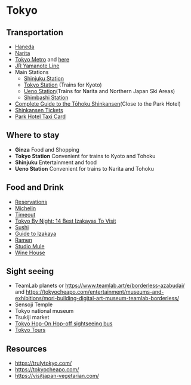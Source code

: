 # Tokyo

## Transportation

- [Haneda](https://tokyocheapo.com/travel/transport/cheapest-transport-haneda-airport/)
- [Narita](https://www.japan-guide.com/e/e6402.html)
- [Tokyo Metro](https://www.tokyometro.jp/en/index.html) and [here](https://www.greenandturquoise.com/tokyo-subway-your-essential-guide-to-tokyos-public-transport/#:~:text=Trains%20and%20subways%20in%20Tokyo,morning%20and%20late%20at%20night.)
- [JR Yamanote Line](https://www.japan-guide.com/e/e2370.html)
- Main Stations
	- [Shinjuku Station](https://www.shinjukustation.com/)
	- [Tokyo Station](http://www.tokyostationcity.com/en/) (Trains for Kyoto)
	- [Ueno Station](https://www.uenostation.com/)(Trains for Narita and Northern Japan Ski Areas)
	- [Shimbashi Station](https://www.jrailpass.com/blog/shimbashi-station)
- [Complete Guide to the Tōhoku Shinkansen](https://tokyocheapo.com/travel/transport/tohoku-shinkansen-guide/)(Close to the Park Hotel)
- [Shinkansen Tickets](https://tokyocheapo.com/travel/where-to-buy-shinkansen-tickets-online-machines/)
- [Park Hotel Taxi Card](https://parkhoteltokyo.com/wp-content/uploads/sites/9/2019/05/TaxiCard_ParkHotelTokyo_181004.pdf)
## Where to stay

- **Ginza** Food and Shopping
- **Tokyo Station** Convenient for trains to Kyoto and Tohoku
- **Shinjuku** Entertainment and food
- **Ueno Station** Convenient for trains to Narita and Tohoku

## Food and Drink

- [Reservations](https://www.tablecheck.com/en/japan)
- [Michelin](https://guide.michelin.com/en/jp/tokyo-region/tokyo/restaurants)
- [Timeout](https://www.timeout.com/tokyo/food-drink)
- [Tokyo By Night: 14 Best Izakayas To Visit](https://www.msn.com/en-us/travel/tripideas/tokyo-by-night-14-best-izakayas-to-visit/ar-AA19eZyB)
- [Sushi](https://tokyocheapo.com/food-and-drink/sushi/best-affordable-tokyo-sushi-restaurants/)
- [Guide to Izakaya](https://tokyocheapo.com/food-and-drink/drinking/beginners-guide-japanese-izakaya/)
- [Ramen](https://tokyocheapo.com/food-and-drink/ramen/what-is-ramen-infographic/)
- [Studio Mule](https://thevinylfactory.com/news/new-audiophile-bar-record-shop-tokyo-studio-mule/)
- [Wine House](http://www.winehouse-aym.com/)
## Sight seeing

- TeamLab planets or https://www.teamlab.art/e/borderless-azabudai/ and https://tokyocheapo.com/entertainment/museums-and-exhibitions/mori-building-digital-art-museum-teamlab-borderless/
- Sensoji Temple
- Tokyo national museum
- Tsukiji market
- [Tokyo Hop-On Hop-off sightseeing bus](https://www.klook.com/activity/87165-sky-hop-on-hop-off-bus-tokyo/?mibextid=Zxz2cZ)
- [Tokyo Tours](https://www.viator.com/Tokyo/d334-ttd)
## Resources

- <https://trulytokyo.com/>
- <https://tokyocheapo.com/>
- <https://visitjapan-vegetarian.com/>
